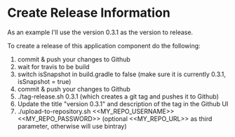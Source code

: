 # Create Release Information

As an example I'll use the version 0.3.1 as the version to release.

To create a release of this application component do the following:


1. commit & push your changes to Github
2. wait for travis to be build
3. switch isSnapshot in build.gradle to false (make sure it is currently 0.3.1, isSnapshot = true)
4. commit & push your changes to Github
5. ./tag-release.sh 0.3.1 (which creates a git tag and pushes it to Github)
6. Update the title "version 0.3.1" and description of the tag in the Github UI
7. ./upload-to-repository.sh <<MY_REPO_USERNAME>> <<MY_REPO_PASSWORD>> (optional <<MY_REPO_URL>> as third parameter, otherwise will use bintray)

